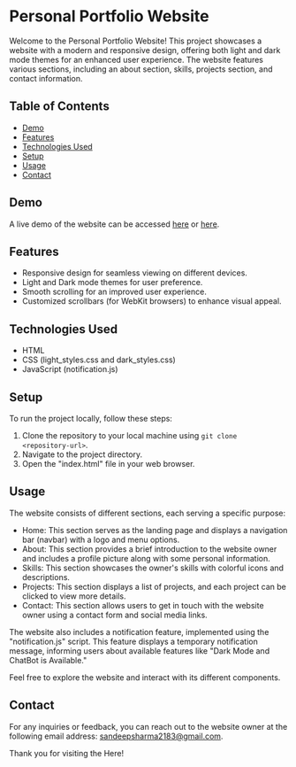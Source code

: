 
# Personal Portfolio Website
Welcome to the Personal Portfolio Website! This project showcases a website with a modern and responsive design, offering both light and dark mode themes for an enhanced user experience. The website features various sections, including an about section, skills, projects section, and contact information.

## Table of Contents
- [Demo](#demo)
- [Features](#features)
- [Technologies Used](#technologies-used)
- [Setup](#setup)
- [Usage](#usage)
- [Contact](#contact)

## Demo

A live demo of the website can be accessed [here](#https://github.com/amrahs02/portfolio) or [here](#https://portfolio-f37h74fao-amrahs02.vercel.app/).


## Features

- Responsive design for seamless viewing on different devices.
- Light and Dark mode themes for user preference.
- Smooth scrolling for an improved user experience.
- Customized scrollbars (for WebKit browsers) to enhance visual appeal.

## Technologies Used

- HTML
- CSS (light_styles.css and dark_styles.css)
- JavaScript (notification.js)

## Setup

To run the project locally, follow these steps:

1. Clone the repository to your local machine using `git clone <repository-url>`.
2. Navigate to the project directory.
3. Open the "index.html" file in your web browser.

## Usage

The website consists of different sections, each serving a specific purpose:

- Home: This section serves as the landing page and displays a navigation bar (navbar) with a logo and menu options.
- About: This section provides a brief introduction to the website owner and includes a profile picture along with some personal information.
- Skills: This section showcases the owner's skills with colorful icons and descriptions.
- Projects: This section displays a list of projects, and each project can be clicked to view more details.
- Contact: This section allows users to get in touch with the website owner using a contact form and social media links.

The website also includes a notification feature, implemented using the "notification.js" script. This feature displays a temporary notification message, informing users about available features like "Dark Mode and ChatBot is Available."

Feel free to explore the website and interact with its different components.

## Contact

For any inquiries or feedback, you can reach out to the website owner at the following email address: sandeepsharma2183@gmail.com.

Thank you for visiting the Here!
